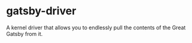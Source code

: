 # gatsby-driver
A kernel driver that allows you to endlessly pull the contents of the Great Gatsby from it.
